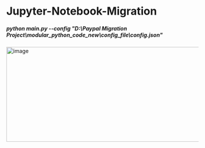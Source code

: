 # Jupyter-Notebook-Migration
##### python main.py --config "D:\Paypal Migration Project\modular_python_code_new\config_file\config.json"

<img width="594" height="249" alt="image" src="https://github.com/user-attachments/assets/58a53835-31ee-46b4-b40c-99653f3500fa" />
